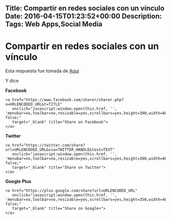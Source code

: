 Title: Compartir en redes sociales con un vínculo
Date: 2016-04-15T01:23:52+00:00
Description: 
Tags: Web Apps,Social Media
---
# Compartir en redes sociales con un vínculo

Esta respuesta fue tomada de  [Aquí](http://stackoverflow.com/questions/9120539/facebook-share-link-no-javascript)

Y dice

**Facebook**
```
<a href="https://www.facebook.com/sharer/sharer.php?u=URLENCODED_URL&t=TITLE"
   onclick="javascript:window.open(this.href, '', 'menubar=no,toolbar=no,resizable=yes,scrollbars=yes,height=300,width=600');return false;"
   target="_blank" title="Share on Facebook">
</a>
```

**Twitter**
```
<a href="https://twitter.com/share?url=URLENCODED_URL&via=TWITTER_HANDLE&text=TEXT"
   onclick="javascript:window.open(this.href, '', 'menubar=no,toolbar=no,resizable=yes,scrollbars=yes,height=300,width=600');return false;"
   target="_blank" title="Share on Twitter">
</a>
```

**Google Plus**
```
<a href="https://plus.google.com/share?url=URLENCODED_URL"
   onclick="javascript:window.open(this.href, '', 'menubar=no,toolbar=no,resizable=yes,scrollbars=yes,height=350,width=480');return false;"
   target="_blank" title="Share on Google+">
</a>
```

